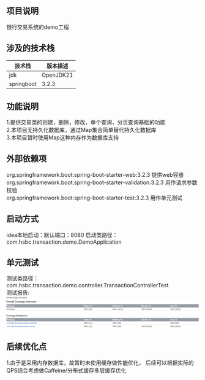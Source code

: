 ## 项目说明
 银行交易系统的demo工程
 
## 涉及的技术栈

 | 技术栈      | 版本描述      |
 |----------|-----------|
| jdk      | OpenJDK21 |
| springboot | 3.2.3     |


## 功能说明
1.提供交易类的创建，删除，修改，单个查询，分页查询基础的功能\
2.本项目无持久化数据库，通过Map集合简单替代持久化数据库\
3.本项目暂时使用Map这种内存作为数据库支持

## 外部依赖项
org.springframework.boot:spring-boot-starter-web:3.2.3          提供web容器\
org.springframework.boot:spring-boot-starter-validation:3.2.3   用作请求参数校验\
org.springframework.boot:spring-boot-starter-test:3.2.3         用作单元测试

## 启动方式
idea本地启动：默认端口：8080
启动类路径：com.hsbc.transaction.demo.DemoApplication

## 单元测试
测试类路径：com.hsbc.transaction.demo.controller.TransactionControllerTest\
测试报告:
![img.png](img.png)
## 后续优化点
1.由于是采用内存数据库，故暂时未使用缓存做性能优化，
  后续可以根据实际的QPS综合考虑做Caffeine/分布式缓存多层缓存优化
